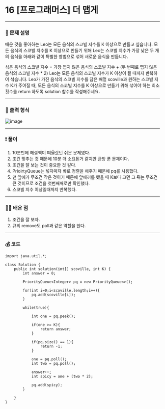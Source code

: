 # 16 [프로그래머스] 더 맵게 </span> 

---
### 📃 문제 설명
매운 것을 좋아하는 Leo는 모든 음식의 스코빌 지수를 K 이상으로 만들고 싶습니다. 
모든 음식의 스코빌 지수를 K 이상으로 만들기 위해 Leo는 스코빌 지수가 가장 낮은 두 개의 음식을 아래와 같이 특별한 방법으로 섞어 새로운 음식을 만듭니다.

섞은 음식의 스코빌 지수 = 가장 맵지 않은 음식의 스코빌 지수 + (두 번째로 맵지 않은 음식의 스코빌 지수 * 2)
Leo는 모든 음식의 스코빌 지수가 K 이상이 될 때까지 반복하여 섞습니다.
Leo가 가진 음식의 스코빌 지수를 담은 배열 scoville과 원하는 스코빌 지수 K가 주어질 때, 
모든 음식의 스코빌 지수를 K 이상으로 만들기 위해 섞어야 하는 최소 횟수를 return 하도록 solution 함수를 작성해주세요.

---
### 🔑 출력 형식
![image](https://github.com/handaldog/DailyAlgo/assets/96431408/2a9c306b-97b9-4a2f-8c1a-5bbda92beb0b)


---
### ❗️ 풀이 
1. 10분만에 해결책이 떠올랐던 쉬운 문제였다.
2. 조건 맞추는 것 때문에 10분 더 소요된거 같지만 금방 푼 문제이다.
3. 조건을 잘 보는 것이 중요한 것 같다.
4. PrioirtyQueue는 넣자마자 바로 정렬을 해주기 때문에 pq를 사용했다.
5. 맨 앞에가 무조건 작은 것이기 때문에 앞에꺼를 뺐을 때 K보다 크면 그 뒤는 무조건 큰 것이므로 조건을 첫번째꺼로만 확인했다.
6. 스코빌 지수 이상일때까지 반복했다.


--- 
### 👨‍💻 배운 점
1. 조건을 잘 보자.
2. 큐의 remove도 poll과 같은 역할을 한다. 

---
### 💰 코드
```
import java.util.*;

class Solution {
    public int solution(int[] scoville, int K) {
        int answer = 0;
        
        PriorityQueue<Integer> pq = new PriorityQueue<>();
        
        for(int i=0;i<scoville.length;i++){
            pq.add(scoville[i]);
        }
        
        while(true){
            
            int one = pq.peek();
            
            if(one >= K){
                return answer;
            }
            
            if(pq.size() == 1){
                return -1;
            }
            
            one = pq.poll();
            int two = pq.poll();
                        
            answer++;
            int spicy = one + (two * 2);
            
            pq.add(spicy);
        }
        
    }
}

```
